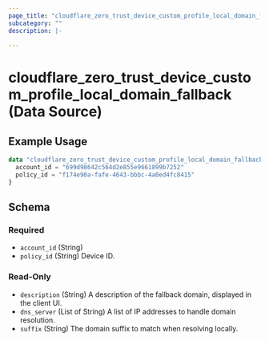 ```yaml
---
page_title: "cloudflare_zero_trust_device_custom_profile_local_domain_fallback Data Source - Cloudflare"
subcategory: ""
description: |-
  
---
```


# cloudflare_zero_trust_device_custom_profile_local_domain_fallback (Data Source)



## Example Usage

```terraform
data "cloudflare_zero_trust_device_custom_profile_local_domain_fallback" "example_zero_trust_device_custom_profile_local_domain_fallback" {
  account_id = "699d98642c564d2e855e9661899b7252"
  policy_id = "f174e90a-fafe-4643-bbbc-4a0ed4fc8415"
}
```

<!-- schema generated by tfplugindocs -->
## Schema

### Required

- `account_id` (String)
- `policy_id` (String) Device ID.

### Read-Only

- `description` (String) A description of the fallback domain, displayed in the client UI.
- `dns_server` (List of String) A list of IP addresses to handle domain resolution.
- `suffix` (String) The domain suffix to match when resolving locally.


